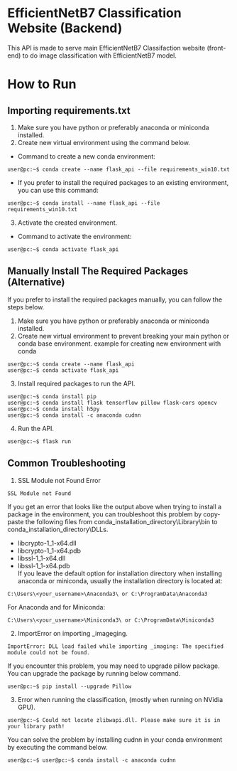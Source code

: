 # EfficientNetB7 Classification Website (Backend)

This API is made to serve main EfficientNetB7 Classifaction website (front-end) to do image classification with EfficientNetB7 model.

# How to Run
## Importing requirements.txt
1.  Make sure you have python or preferably anaconda or miniconda installed.
2.  Create new virtual environment using the command below.
- Command to create a new conda environment:
```console
user@pc:~$ conda create --name flask_api --file requirements_win10.txt
```
- If you prefer to install the required packages to an existing environment, you can use this command:
```console
user@pc:~$ conda install --name flask_api --file requirements_win10.txt
```
3.  Activate the created environment.
- Command to activate the environment:
```console
user@pc:~$ conda activate flask_api
```
## Manually Install The Required Packages (Alternative)
If you prefer to install the required packages manually, you can follow the steps below.
1.  Make sure you have python or preferably anaconda or miniconda installed.
2.  Create new virtual environment to prevent breaking your main python or conda base environment.
    example for creating new environment with conda
```console
user@pc:~$ conda create --name flask_api
user@pc:~$ conda activate flask_api
```
3.  Install required packages to run the API.
```console
user@pc:~$ conda install pip
user@pc:~$ conda install flask tensorflow pillow flask-cors opencv
user@pc:~$ conda install h5py
user@pc:~$ conda install -c anaconda cudnn
```
4.  Run the API.
```console
user@pc:~$ flask run
```

## Common Troubleshooting
1.  SSL Module not Found Error
```console
SSL Module not Found
```
If you get an error that looks like the output above when trying to install a package in the environment, you can troubleshoot this problem by copy-paste the following files from conda_installation_directory\Library\bin to conda_installation_directory\DLLs.
- libcrypto-1_1-x64.dll
- libcrypto-1_1-x64.pdb
- libssl-1_1-x64.dll
- libssl-1_1-x64.pdb
\
If you leave the default option for installation directory when installing anaconda or miniconda, usually the installation directory is located at:
```console
C:\Users\<your_username>\Anaconda3\ or C:\ProgramData\Anaconda3
```
For Anaconda and for Miniconda:
```console
C:\Users\<your_username>\Miniconda3\ or C:\ProgramData\Miniconda3
```
2. ImportError on importing _imageging.
```console
ImportError: DLL load failed while importing _imaging: The specified module could not be found.
```
If you encounter this problem, you may need to upgrade pillow package. You can upgrade the package by running below command.
```console
user@pc:~$ pip install --upgrade Pillow
```

3.  Error when running the classification, (mostly when running on NVidia GPU).
```console
user@pc:~$ Could not locate zlibwapi.dll. Please make sure it is in your library path!
```
You can solve the problem by installing cudnn in your conda environment by executing the command below.
```console
user@pc:~$ user@pc:~$ conda install -c anaconda cudnn
```
